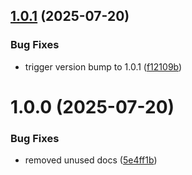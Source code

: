 ## [1.0.1](https://github.com/getpaidhqco/gphq-ts-sdk/compare/v1.0.0...v1.0.1) (2025-07-20)


### Bug Fixes

* trigger version bump to 1.0.1 ([f12109b](https://github.com/getpaidhqco/gphq-ts-sdk/commit/f12109b63552dc07610944284242cfa998cababd))

# 1.0.0 (2025-07-20)


### Bug Fixes

* removed unused docs ([5e4ff1b](https://github.com/getpaidhqco/typescript-sdk/commit/5e4ff1b358071a1fd25ec3443bd56365de3f299c))
